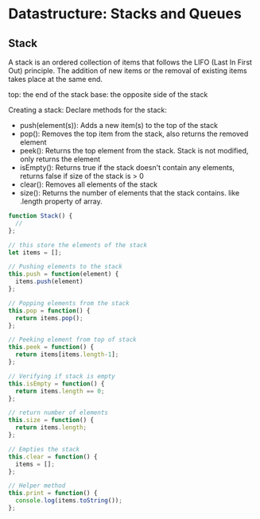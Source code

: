 # Datastructure: Stacks and Queues

## Stack
A stack is an ordered collection of items that follows the LIFO (Last In First Out) principle.  The addition of new items or the removal of existing items takes place at the same end.

top: the end of the stack
base: the opposite side of the stack

Creating a stack:
Declare methods for the stack:
- push(element(s)): Adds a new item(s) to the top of the stack
- pop(): Removes the top item from the stack, also returns the removed element
- peek(): Returns the top element from the stack.  Stack is not modified, only returns the element
- isEmpty(): Returns true if the stack doesn't contain any elements, returns false if size of the stack is > 0
- clear(): Removes all elements of the stack
- size(): Returns the number of elements that the stack contains. like .length property of array.

```javascript
function Stack() {
  //
};

// this store the elements of the stack
let items = [];

// Pushing elements to the stack
this.push = function(element) {
  items.push(element)
};

// Popping elements from the stack
this.pop = function() {
  return items.pop();
};

// Peeking element from top of stack
this.peek = function() {
  return items[items.length-1];
};

// Verifying if stack is empty
this.isEmpty = function() {
  return items.length == 0;
};

// return number of elements
this.size = function() {
  return items.length;
};

// Empties the stack
this.clear = function() {
  items = [];
};

// Helper method
this.print = function() {
  console.log(items.toString());
};
```
